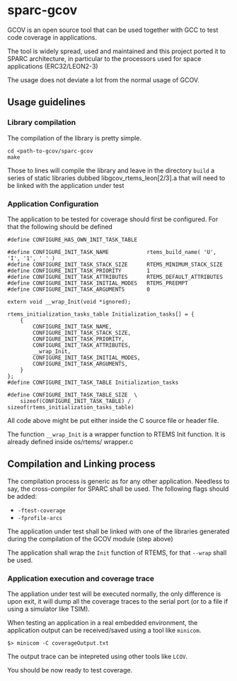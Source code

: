 # sparc-gcov

GCOV is an open source tool that can be used together with GCC to test code coverage in applications. 

The tool is widely spread, used and maintained and this project ported it to SPARC architecture, in particular to the processors used for space applications (ERC32/LEON2-3)

The usage does not deviate a lot from the normal usage of GCOV.


## Usage guidelines

### Library compilation

The compilation of the library is pretty simple.

```
cd <path-to-gcov/sparc-gcov
make
```

Those to lines will compile the library and leave in the directory ```build``` a series of static libraries dubbed libgcov_rtems_leon[2/3].a that will need to be linked with the application under test


### Application Configuration

The application to be tested for coverage should first be configured. For that the following should be defined

```
#define CONFIGURE_HAS_OWN_INIT_TASK_TABLE

#define CONFIGURE_INIT_TASK_NAME            rtems_build_name( 'U', 'I', '1', ' ' )
#define CONFIGURE_INIT_TASK_STACK_SIZE      RTEMS_MINIMUM_STACK_SIZE
#define CONFIGURE_INIT_TASK_PRIORITY        1
#define CONFIGURE_INIT_TASK_ATTRIBUTES      RTEMS_DEFAULT_ATTRIBUTES
#define CONFIGURE_INIT_TASK_INITIAL_MODES   RTEMS_PREEMPT
#define CONFIGURE_INIT_TASK_ARGUMENTS       0

extern void __wrap_Init(void *ignored);

rtems_initialization_tasks_table Initialization_tasks[] = {
    {
        CONFIGURE_INIT_TASK_NAME,
        CONFIGURE_INIT_TASK_STACK_SIZE,
        CONFIGURE_INIT_TASK_PRIORITY,
        CONFIGURE_INIT_TASK_ATTRIBUTES,
        __wrap_Init,
        CONFIGURE_INIT_TASK_INITIAL_MODES,
        CONFIGURE_INIT_TASK_ARGUMENTS,
    }
};
#define CONFIGURE_INIT_TASK_TABLE Initialization_tasks

#define CONFIGURE_INIT_TASK_TABLE_SIZE  \
    sizeof(CONFIGURE_INIT_TASK_TABLE) / sizeof(rtems_initialization_tasks_table)
```


All code above might be put either inside the C source file or header file.

The function ```__wrap_Init``` is a wrapper function to RTEMS Init function. It is already defined inside os/rtems/ wrapper.c

## Compilation and Linking process

The compilation process is generic as for any other application. Needless to say, the cross-compiler for SPARC shall be used.
The following flags should be added:

- ```-ftest-coverage```
- ```-fprofile-arcs```

The application under test shall be linked with one of the libraries generated during the compilation of the GCOV module (step above)

The application shall wrap the ```Init``` function of RTEMS, for that ```--wrap``` shall be used.

### Application execution and coverage trace

The appliation under test will be executed normally, the only difference is upon exit, it will dump all the coverage traces to the serial port (or to a file if using a simulator like TSIM).

When testing an application in a real embedded environment, the application output can be received/saved using a tool like ```minicom```.

```
$> minicom -C coverageOutput.txt
```

The output trace can be intepreted using other tools like ```LCOV```.



You should be now ready to test coverage.



